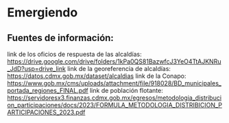 # Emergiendo

## Fuentes de información:

link de los oficios de respuesta de las alcaldías: https://drive.google.com/drive/folders/1kPa0QS81BazwfcJ3YeO4TtAJKNRu_JdD?usp=drive_link
link de la georeferencia de alcaldías: https://datos.cdmx.gob.mx/dataset/alcaldias
link de la Conapo: https://www.gob.mx/cms/uploads/attachment/file/918028/BD_municipales_portada_regiones_FINAL.pdf
link de población flotante: https://servidoresx3.finanzas.cdmx.gob.mx/egresos/metodologia_distribucion_participaciones/docs/2023/FORMULA_METODOLOGIA_DISTRIBICION_PARTICIPACIONES_2023.pdf

